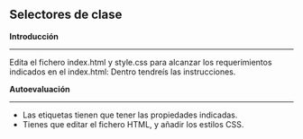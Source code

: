 ## Selectores de clase

**Introducción**

---

Edita el fichero index.html y style.css para alcanzar los requerimientos indicados en el index.html: Dentro tendreís las instrucciones.

**Autoevaluación**

---

- Las etiquetas tienen que tener las propiedades indicadas.
- Tienes que editar el fichero HTML, y añadir los estilos CSS.
